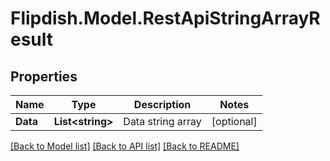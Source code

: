 # Flipdish.Model.RestApiStringArrayResult
## Properties

Name | Type | Description | Notes
------------ | ------------- | ------------- | -------------
**Data** | **List&lt;string&gt;** | Data string array | [optional] 

[[Back to Model list]](../README.md#documentation-for-models) [[Back to API list]](../README.md#documentation-for-api-endpoints) [[Back to README]](../README.md)

